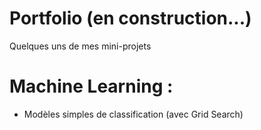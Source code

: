 # Portfolio (en construction...)
Quelques uns de mes mini-projets

# Machine Learning :
- Modèles simples de classification (avec Grid Search)
